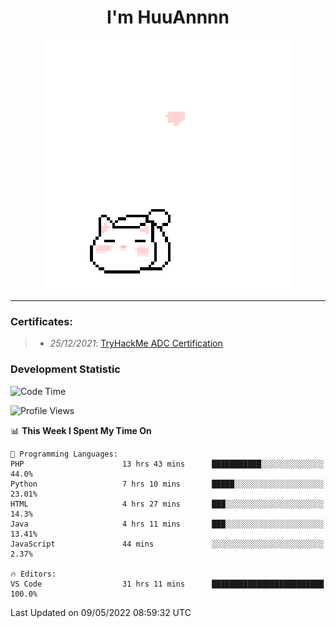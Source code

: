 <h1 align='center'>I'm HuuAnnnn</h1>
<p align="center">
 <img src="cat_intro.gif" />
</p>

___

### Certificates:
>- *25/12/2021*: [TryHackMe ADC Certification](https://tryhackme-certificates.s3-eu-west-1.amazonaws.com/THM-HKVVJOIWJA.png)


### Development Statistic

<!--START_SECTION:waka-->
![Code Time](http://img.shields.io/badge/Code%20Time-181%20hrs%208%20mins-blue)

![Profile Views](http://img.shields.io/badge/Profile%20Views-1-blue)

📊 **This Week I Spent My Time On** 

```text
💬 Programming Languages: 
PHP                      13 hrs 43 mins      ███████████░░░░░░░░░░░░░░   44.0% 
Python                   7 hrs 10 mins       █████░░░░░░░░░░░░░░░░░░░░   23.01% 
HTML                     4 hrs 27 mins       ███░░░░░░░░░░░░░░░░░░░░░░   14.3% 
Java                     4 hrs 11 mins       ███░░░░░░░░░░░░░░░░░░░░░░   13.41% 
JavaScript               44 mins             ░░░░░░░░░░░░░░░░░░░░░░░░░   2.37%

🔥 Editors: 
VS Code                  31 hrs 11 mins      █████████████████████████   100.0%

```


 Last Updated on 09/05/2022 08:59:32 UTC
<!--END_SECTION:waka-->
